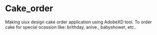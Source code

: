# Cake_order
Making uiux design cake order application using AdobeXD tool. To order cake for special ocassion like: brithday, anive., babyshower, etc..
